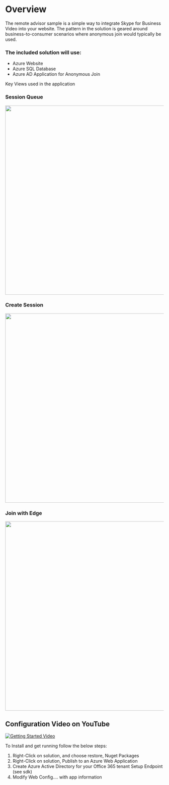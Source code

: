 # Overview #
The remote advisor sample is a simple way to integrate Skype for Business Video into your website.
The pattern in the solution is geared around business-to-consumer scenarios where anonymous join would typically be used.

### The included solution will use: ###
* Azure Website
* Azure SQL Database
* Azure AD Application for Anonymous Join

Key Views used in the application
<br/>
### Session Queue ###
<img src="https://raw.githubusercontent.com/devwheel/RemoteAdvisorQuickStart/master/RemoteAdvisor/Media/Image1.jpg" width=600/>

### Create Session ###
<img src="https://raw.githubusercontent.com/devwheel/RemoteAdvisorQuickStart/master/RemoteAdvisor/Media/image2.jpg" width=600/>

### Join with Edge ###
<img src="https://raw.githubusercontent.com/devwheel/RemoteAdvisorQuickStart/master/RemoteAdvisor/Media/image3.jpg" width=600/>

## Configuration Video on YouTube ##
[![Getting Started Video](http://img.youtube.com/vi/rHc5U9VpehU/0.jpg)](http://www.youtube.com/watch?v=rHc5U9VpehU)

To Install and get running follow the below steps:
1) Right-Click on solution, and choose restore, Nuget Packages
2) Right-Click on solution, Publish to an Azure Web Application
3) Create Azure Active Directory for your Office 365 tenant
	Setup Endpoint (see sdk)
4) Modify Web Config.... with app information
